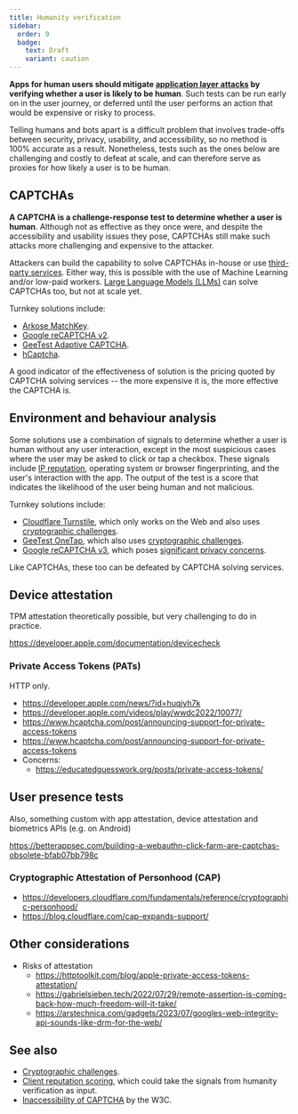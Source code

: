 ```yaml
---
title: Humanity verification
sidebar:
  order: 9
  badge:
    text: Draft
    variant: caution
---
```


**Apps for human users should mitigate [application layer attacks](../overview.md#application-attacks)
by verifying whether a user is likely to be human**.
Such tests can be run early on in the user journey,
or deferred until the user performs an action that would be expensive or risky to process.

Telling humans and bots apart is a difficult problem that involves trade-offs
between security, privacy, usability, and accessibility,
so no method is 100% accurate as a result.
Nonetheless,
tests such as the ones below are challenging and costly to defeat at scale,
and can therefore serve as proxies for how likely a user is to be human.

## CAPTCHAs

**A CAPTCHA is a challenge-response test to determine whether a user is human**.
Although not as effective as they once were,
and despite the accessibility and usability issues they pose,
CAPTCHAs still make such attacks more challenging and expensive to the attacker.

Attackers can build the capability to solve CAPTCHAs in-house or use [third-party services](https://www.google.com/search?q=CAPTCHA+solving+service).
Either way,
this is possible with the use of Machine Learning and/or low-paid workers.
[Large Language Models (LLMs)](https://arstechnica.com/information-technology/2023/10/sob-story-about-dead-grandma-tricks-microsoft-ai-into-solving-captcha/) can solve CAPTCHAs too,
but not at scale yet.

Turnkey solutions include:

- [Arkose MatchKey](https://www.arkoselabs.com/arkose-matchkey/).
- [Google reCAPTCHA v2](https://developers.google.com/recaptcha/docs/display).
- [GeeTest Adaptive CAPTCHA](https://www.geetest.com/en/adaptive-captcha).
- [hCaptcha](https://www.hcaptcha.com/).

A good indicator of the effectiveness of solution is the pricing quoted by CAPTCHA solving services --
the more expensive it is, the more effective the CAPTCHA is.

## Environment and behaviour analysis

Some solutions use a combination of signals to determine whether a user is human without any user interaction,
except in the most suspicious cases where the user may be asked to click or tap a checkbox.
These signals include [IP reputation](./client-reputation.md),
operating system or browser fingerprinting,
and the user's interaction with the app.
The output of the test is a score that indicates the likelihood of the user being human and not malicious.

Turnkey solutions include:

- [Cloudflare Turnstile](https://developers.cloudflare.com/turnstile/), which only works on the Web and also uses [cryptographic challenges](./crypto-challenges.md).
- [GeeTest OneTap](https://www.geetest.com/en/geetest-onetap), which also uses [cryptographic challenges](./crypto-challenges.md).
- [Google reCAPTCHA v3](https://www.google.com/recaptcha/about/), which poses [significant privacy concerns](https://www.fastcompany.com/90369697/googles-new-recaptcha-has-a-dark-side).

Like CAPTCHAs,
these too can be defeated by CAPTCHA solving services.

## Device attestation

TPM attestation theoretically possible, but very challenging to do in practice.

https://developer.apple.com/documentation/devicecheck

### Private Access Tokens (PATs)

HTTP only.

- https://developer.apple.com/news/?id=huqjyh7k
- https://developer.apple.com/videos/play/wwdc2022/10077/
- https://www.hcaptcha.com/post/announcing-support-for-private-access-tokens
- https://www.hcaptcha.com/post/announcing-support-for-private-access-tokens
- Concerns:
  - https://educatedguesswork.org/posts/private-access-tokens/

## User presence tests

Also, something custom with app attestation, device attestation and biometrics APIs (e.g. on Android)

https://betterappsec.com/building-a-webauthn-click-farm-are-captchas-obsolete-bfab07bb798c

### Cryptographic Attestation of Personhood (CAP)

- https://developers.cloudflare.com/fundamentals/reference/cryptographic-personhood/
- https://blog.cloudflare.com/cap-expands-support/

## Other considerations

- Risks of attestation
  - https://httptoolkit.com/blog/apple-private-access-tokens-attestation/
  - https://gabrielsieben.tech/2022/07/29/remote-assertion-is-coming-back-how-much-freedom-will-it-take/
  - https://arstechnica.com/gadgets/2023/07/googles-web-integrity-api-sounds-like-drm-for-the-web/

## See also

- [Cryptographic challenges](./crypto-challenges.md).
- [Client reputation scoring](./client-reputation.md), which could take the signals from humanity verification as input.
- [Inaccessibility of CAPTCHA](https://www.w3.org/TR/turingtest/) by the W3C.
